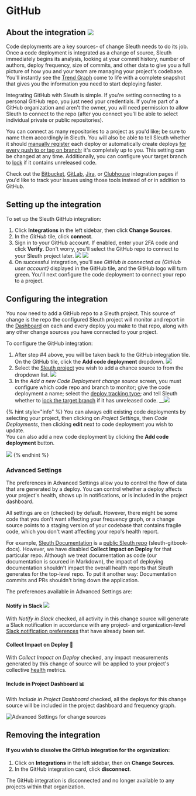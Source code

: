 # GitHub

## About the integration ![](../../../.gitbook/assets/github-mark-120px-plus.png)

Code deployments are a key sources- of change Sleuth needs to do its job. Once a code deployment is integrated as a change of source, Sleuth immediately begins its analysis, looking at your commit history, number of authors, deploy frequency, size of commits, and other data to give you a full picture of how you and your team are managing your project's codebase. You'll instantly see the [Trend Graph](../../../resources/terminology.md#dashboard) come to life with a complete snapshot that gives you the information you need to start deploying faster.

Integrating GitHub with Sleuth is simple. If you're setting connecting to a personal GitHub repo, you just need your credentials. If you're part of a GitHub organization and aren't the owner, you will need permission to allow Sleuth to connect to the repo \(after you connect you'll be able to select individual private or public repositories\).

You can connect as many repositories to a project as you'd like; be sure to name them accordingly in Sleuth. You will also be able to tell Sleuth whether it should [manually register](../../manual-changes.md) each deploy or automatically create deploys [for every push to or tag on branch](../../../resources/terminology.md#deploy-tracking-type); it's completely up to you. This setting can be changed at any time. Additionally, you can configure your target branch to [lock](../../../resources/terminology.md#locking) if it contains unreleased code.

Check out the [Bitbucket](bitbucket.md), [GitLab](gitlab.md), [Jira](../../issue-trackers/jira.md), or [Clubhouse](../../issue-trackers/clubhouse.md) integration pages if you'd like to track your issues using those tools instead of or in addition to GitHub.

## Setting up the integration

To set up the Sleuth GitHub integration: 

1. Click **Integrations** in the left sidebar, then click **Change Sources**. 
2. In the _GitHub_ tile, click **connect**. 
3. Sign in to your GitHub account. If enabled, enter your 2FA code and click **Verify**. Don't worry, you'll select the GitHub repo to connect to your Sleuth project later.   ![](../../../.gitbook/assets/github-signin.png)  ![](../../../.gitbook/assets/github-2fa.png) 
4. On successful integration, you'll see _GitHub is connected as {GitHub user account}_ displayed in the GitHub tile, and the GitHub logo will turn green. You'll next configure the code deployment to connect your repo to a project. 

## Configuring the integration

You now need to add a GitHub repo to a Sleuth project. This source of change is the repo the configured Sleuth project will monitor and report in the [Dashboard](../../../dashboard/) on each and every deploy you make to that repo, along with any other change sources you have connected to your project. 

To configure the GitHub integration: 

1. After step \#4 above, you will be taken back to the GitHub integration tile. On the GitHub tile, click the **Add code deployment** dropdown.   ![](../../../.gitbook/assets/github-add-code-deployment.png) 
2. Select the [Sleuth project](../../../projects.md) you wish to add a chance source to from the dropdown list.   ![](../../../.gitbook/assets/github-add-code-deployment-withdropdown.png) 
3. In the _Add a new Code Deployment change source_ screen, you must configure which code repo and branch to monitor; give the code deployment a name; select the [deploy tracking type](../../../resources/terminology.md#deploy-tracking-type); and tell Sleuth whether to [lock the target branch](../../../resources/terminology.md#deployment-locking) if it has unreleased code.  __![](../../../.gitbook/assets/bitbucket-add-code-deployment-change-source.png) 

{% hint style="info" %}
You can always edit existing code deployments by selecting your project, then clicking on _Project Settings_, then _Code Deployments_, then clicking **edit** next to code deployment you wish to update.   
You can also add a new code deployment by clicking the **Add code deployment** button.  
   
 ![](../../../.gitbook/assets/screen-shot-2020-06-16-at-11.31.24-am.png) 
{% endhint %}



### Advanced Settings

The preferences in Advanced Settings allow you to control the flow of data that are generated by a deploy. You can control whether a deploy affects your project's health, shows up in notifications, or is included in the project dashboard. 

All settings are on \(checked\) by default. However, there might be some code that you don't want affecting your frequency graph, or a change source points to a staging version of your codebase that contains fragile code, which you don't want affecting your repo's health report.  

For example, [Sleuth Documentation](https://app.sleuth.io/sleuth/deployments/documentation) is a [public Sleuth repo](https://github.com/sleuth-io/sleuth-gitbook-docs) \(sleuth-gitbook-docs\). However, we have disabled **Collect Impact on Deploy** for that particular repo. Although we treat documentation as code \(our documentation is sourced in Markdown\), the impact of deploying documentation shouldn't impact the overall health reports that Sleuth generates for the top-level repo. To put it another way: Documentation commits and PRs shouldn't bring down the application. 

The preferences available in Advanced Settings are: 

#### **Notify in Slack** ![](../../../.gitbook/assets/slack_mark_monochrome_black_sm.png) 

With _Notify in Slack_ checked, all activity in this change source will generate a Slack notification in accordance with any project- and organization-level [Slack notification preferences](../../../notifications.md#setting-up-slack-notifications) that have already been set. 

#### **Collect Impact on Deploy** 📏 

With _Collect Impact on Deploy_ checked, any impact measurements generated by this change of source will be applied to your project's collective [health](../../../resources/terminology.md#health) metrics. 

#### **Include in Project Dashboard** 📊 

With _Include in Project Dashboard_ checked, all the deploys for this change source will be included in the project dashboard and frequency graph. 

![Advanced Settings for change sources](../../../.gitbook/assets/advanced-settings-change-source.png)

## Removing the integration

#### If you wish to dissolve the GitHub integration for the organization: 

1. Click on **Integrations** in the left sidebar, then on **Change Sources**. 
2. In the GitHub integration card, click **disconnect**.

The GitHub integration is disconnected and no longer available to any projects within that organization. 

